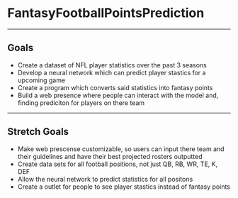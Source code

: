# FantasyFootballPointsPrediction

---
## Goals

- Create a dataset of NFL player statistics over the past 3 seasons
- Develop a neural network which can predict player stastics for a upcoming game
- Create a program which converts said statistics into fantasy points
- Build a web presence where people can interact with the model and, finding prediciton for players on there team


---
## Stretch Goals

- Make web prescense customizable, so users can input there team and their guidelines and have their best projected rosters outputted
- Create data sets for all football positions, not just QB, RB, WR, TE, K, DEF
- Allow the neural network to predict statistics for all positons
- Create a outlet for people to see player stastics instead of fantasy points
